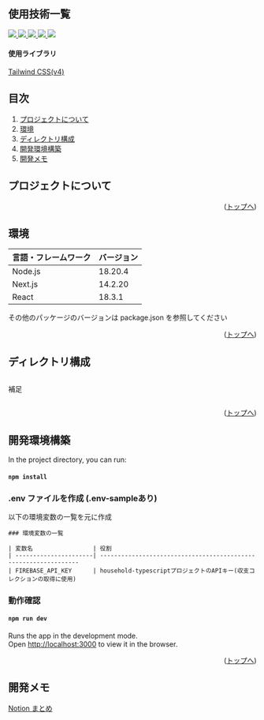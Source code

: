 <div id="top"></div>

## 使用技術一覧

<div style="display: inline">

  <!-- フロントエンドのフレームワーク一覧 -->
  <a href="https://nodejs.org/ja">
  <img src="https://img.shields.io/badge/-Node.js-000000.svg?logo=node.js&style=for-the-badge">
  </a>
  <a href="https://nextjs.org/">
  <img src="https://img.shields.io/badge/-Next.js-blue.svg?logo=next.js&style=for-the-badge">
  </a>
  <!-- フロントエンドの言語 -->
  <a href="http://ja.react.dev/">
  <img src="https://img.shields.io/badge/-React-23272f.svg?logo=react&style=for-the-badge">
  </a>
  <a href="https://www.typescriptlang.org/">
  <img src="https://img.shields.io/badge/-Typescript-FFF.svg?logo=typescript&style=for-the-badge">
  </a>
  
  <!-- ミドルウェア -->
  <a href="https://www.mongodb.com/ja-jp">
  <img src="https://img.shields.io/badge/-Mongodb-47A2.svg?logo=mongodb&style=for-the-badge">
  </a>

</div>

#### 使用ライブラリ
<div>
  <!-- 使用ライブラリ -->
  <p><a href="https://tailwindcss.com/">Tailwind CSS(v4)</a></p>
</div>


## 目次

1. [プロジェクトについて](#プロジェクトについて)
2. [環境](#環境)
3. [ディレクトリ構成](#ディレクトリ構成)
4. [開発環境構築](#開発環境構築)
5. [開発メモ](#開発メモ)


<!-- プロジェクトの概要を記載 -->

## プロジェクトについて


<p align="right">(<a href="#top">トップへ</a>)</p>



<!-- プロジェクトの環境を記載 -->

## 環境

<!-- 言語、フレームワーク、ミドルウェア、インフラの一覧とバージョンを記載 -->

| 言語・フレームワーク  | バージョン |
| --------------------- | ---------- |
| Node.js               | 18.20.4    |
| Next.js               | 14.2.20    |
| React                 | 18.3.1     |

その他のパッケージのバージョンは package.json を参照してください

<p align="right">(<a href="#top">トップへ</a>)</p>


## ディレクトリ構成

```

```

 補足
```

```

<p align="right">(<a href="#top">トップへ</a>)</p>


## 開発環境構築

In the project directory, you can run:

#### `npm install`

### .env ファイルを作成 (.env-sampleあり)

以下の環境変数の一覧を元に作成

```
### 環境変数の一覧

| 変数名                 | 役割                                   
| ----------------------| ----------------------------------------------------------------
| FIREBASE_API_KEY      | household-typescriptプロジェクトのAPIキー(収支コレクションの取得に使用)

```

### 動作確認

#### `npm run dev`

Runs the app in the development mode.\
Open [http://localhost:3000](http://localhost:3000) to view it in the browser.

<p align="right">(<a href="#top">トップへ</a>)</p>


## 開発メモ

<p><a href="https://www.notion.so/Udemy-Next-js-web-158df53fe25a809d8951e70cf9b03afb?pvs=4">Notion まとめ</a></p>

